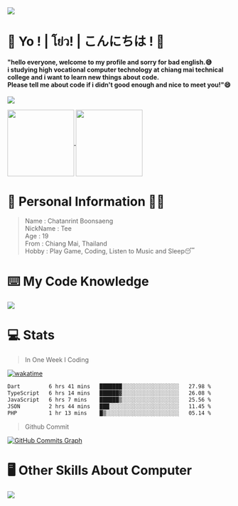 <a href="#">
  <img src="https://user-images.githubusercontent.com/53619535/207896410-fee92aa4-65f2-4b27-91d3-86f8424178d3.gif" />
</a>

# 👋 Yo ! | โย่ว! | こんにちは ! 👋

<h4>"hello everyone, welcome to my profile and sorry for bad english.😅<br />
i studying high vocational computer technology at chiang mai technical college and i want to learn new things about code. <br />
Please tell me about code if i didn't good enough and nice to meet you!"😄</h4>

<a href="http://www.github.com/whyzotee"><img src="https://github-readme-streak-stats.herokuapp.com/?user=whyzotee&stroke=505050&background=ffffff&ring=505050&fire=505050&currStreakNum=505050&currStreakLabel=505050&sideNums=505050&sideLabels=505050&dates=505050&hide_border=true&border_radius=20" /></a>
<br/>

<a href="#">
  <img height="150em" align="center" src="https://github-readme-stats-z0tee.vercel.app/api?username=whyzotee&show_icons=true&bg_color=fff&title_color=505050&icon_color=505050&border_radius=20" />
</a>

<a href="#">
  <img height="150em" align="center" src="https://github-readme-stats-z0tee.vercel.app/api/top-langs/?username=whyzotee&layout=compact&title_color=505050&border_radius=20" />
</a>

# 🧒 Personal Information 🧑‍🎓

> Name : Chatanrint Boonsaeng <br />
> NickName : Tee <br />
> Age : 19 <br />
> From : Chiang Mai, Thailand <br />
> Hobby : Play Game, Coding, Listen to Music and Sleep😴 <br />

# ⌨️ My Code Knowledge

<a href="#">
  <img src="https://user-images.githubusercontent.com/53619535/207899657-b0700c94-88e0-46c7-ba8d-980e12f60df5.png" alt"img_program"/>
</a>

# 💻 Stats

> In One Week I Coding

[![wakatime](https://wakatime.com/badge/user/3ff4daa0-dc37-4cca-9446-11cce239b396.svg)](https://wakatime.com/@3ff4daa0-dc37-4cca-9446-11cce239b396)

<!--START_SECTION:waka-->

```txt
Dart         6 hrs 41 mins   ███████░░░░░░░░░░░░░░░░░░   27.98 %
TypeScript   6 hrs 14 mins   ██████▓░░░░░░░░░░░░░░░░░░   26.08 %
JavaScript   6 hrs 7 mins    ██████▒░░░░░░░░░░░░░░░░░░   25.56 %
JSON         2 hrs 44 mins   ███░░░░░░░░░░░░░░░░░░░░░░   11.45 %
PHP          1 hr 13 mins    █▒░░░░░░░░░░░░░░░░░░░░░░░   05.14 %
```

<!--END_SECTION:waka-->

> Github Commit <br />

<a href="http://www.github.com/whyzotee"><img src="https://github-readme-activity-graph.cyclic.app/graph?username=whyzotee&bg_color=ffffff&color=505050&line=505050&point=505050&area_color=ffffff&area=true&hide_border=true&custom_title=GitHub%20Commits%20Graph" alt="GitHub Commits Graph" /></a>

# 🖥 Other Skills About Computer

<a href="#">
  <img src="https://user-images.githubusercontent.com/53619535/207901839-4ff5363e-2bc7-483d-a9fc-10f6b758b9d7.png" alt"alt_otherskill">
</a>
